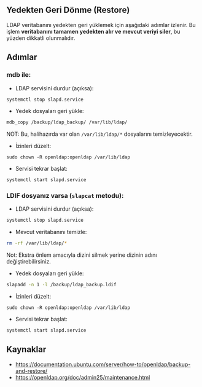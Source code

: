 ## Yedekten Geri Dönme (Restore)

LDAP veritabanını yedekten geri yüklemek için aşağıdaki adımlar izlenir. Bu işlem **veritabanını tamamen yedekten alır ve mevcut veriyi siler**, bu yüzden dikkatli olunmalıdır.

## Adımlar

### mdb ile:

- LDAP servisini durdur (açıksa):
```bash
systemctl stop slapd.service
```

- Yedek dosyaları geri yükle:
```bash
mdb_copy /backup/ldap_backup/ /var/lib/ldap/
```
NOT: Bu, halihazırda var olan `/var/lib/ldap/*` dosyalarını temizleyecektir.

- İzinleri düzelt:
```
sudo chown -R openldap:openldap /var/lib/ldap
```

- Servisi tekrar başlat:
```bash
systemctl start slapd.service
```

### LDIF dosyanız varsa (`slapcat` metodu):

- LDAP servisini durdur (açıksa):
```bash
systemctl stop slapd.service
```

- Mevcut veritabanını temizle:
```bash
rm -rf /var/lib/ldap/*
```
Not: Ekstra önlem amacıyla dizini silmek yerine dizinin adını değiştirebilirsiniz. 

- Yedek dosyaları geri yükle:
```bash
slapadd -n 1 -l /backup/ldap_backup.ldif
```

- İzinleri düzelt:
```
sudo chown -R openldap:openldap /var/lib/ldap
```

- Servisi tekrar başlat:
```bash
systemctl start slapd.service
```



## Kaynaklar

- https://documentation.ubuntu.com/server/how-to/openldap/backup-and-restore/
- https://openldap.org/doc/admin25/maintenance.html
